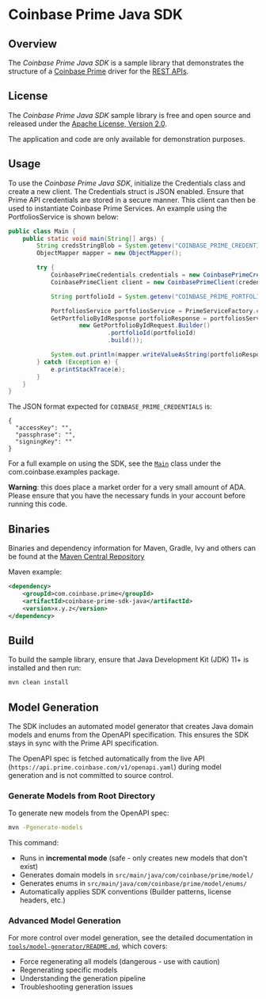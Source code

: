 # Coinbase Prime Java SDK

## Overview

The *Coinbase Prime Java SDK* is a sample library that demonstrates the structure of a [Coinbase Prime](https://prime.coinbase.com/) driver for
the [REST APIs](https://docs.cdp.coinbase.com/prime/reference).

## License

The *Coinbase Prime Java SDK* sample library is free and open source and released under the [Apache License, Version 2.0](LICENSE).

The application and code are only available for demonstration purposes.

## Usage

To use the *Coinbase Prime Java SDK*, initialize the Credentials class and create a new client. The Credentials struct is JSON
enabled. Ensure that Prime API credentials are stored in a secure manner. This client can then be used to instantiate 
Coinbase Prime Services. An example using the PortfoliosService is shown below:

```java
public class Main {
    public static void main(String[] args) {
        String credsStringBlob = System.getenv("COINBASE_PRIME_CREDENTIALS");
        ObjectMapper mapper = new ObjectMapper();

        try {
            CoinbasePrimeCredentials credentials = new CoinbasePrimeCredentials(credsStringBlob);
            CoinbasePrimeClient client = new CoinbasePrimeClient(credentials);

            String portfolioId = System.getenv("COINBASE_PRIME_PORTFOLIO_ID");

            PortfoliosService portfoliosService = PrimeServiceFactory.createPortfoliosService(client);
            GetPortfolioByIdResponse portfolioResponse = portfoliosService.getPortfolioById(
                    new GetPortfolioByIdRequest.Builder()
                            .portfolioId(portfolioId)
                            .build());

            System.out.println(mapper.writeValueAsString(portfolioResponse));
        } catch (Exception e) {
            e.printStackTrace(e);
        }
    }
}
```

The JSON format expected for `COINBASE_PRIME_CREDENTIALS` is:

```
{
  "accessKey": "",
  "passphrase": "",
  "signingKey": ""
}
```

For a full example on using the SDK, see the [`Main`](src/main/java/com/coinbase/examples/Main.java) class under the com.coinbase.examples package.

**Warning**: this does place a market order for a very small amount of ADA. Please ensure that you have the necessary funds in your account before running this code.

## Binaries

Binaries and dependency information for Maven, Gradle, Ivy and others can be found at the [Maven Central Repository](https://central.sonatype.com/search?q=g%3Acom.coinbase.prime+a%3Acoinbase-prime-sdk-java&smo=true)

Maven example:

```xml
<dependency>
    <groupId>com.coinbase.prime</groupId>
    <artifactId>coinbase-prime-sdk-java</artifactId>
    <version>x.y.z</version>
</dependency>
```

## Build

To build the sample library, ensure that Java Development Kit (JDK) 11+ is installed and then run:

```bash
mvn clean install
```

## Model Generation

The SDK includes an automated model generator that creates Java domain models and enums from the OpenAPI specification. This ensures the SDK stays in sync with the Prime API specification.

The OpenAPI spec is fetched automatically from the live API (`https://api.prime.coinbase.com/v1/openapi.yaml`) during model generation and is not committed to source control.

### Generate Models from Root Directory

To generate new models from the OpenAPI spec:

```bash
mvn -Pgenerate-models
```

This command:
- Runs in **incremental mode** (safe - only creates new models that don't exist)
- Generates domain models in `src/main/java/com/coinbase/prime/model/`
- Generates enums in `src/main/java/com/coinbase/prime/model/enums/`
- Automatically applies SDK conventions (Builder patterns, license headers, etc.)

### Advanced Model Generation

For more control over model generation, see the detailed documentation in [`tools/model-generator/README.md`](tools/model-generator/README.md), which covers:

- Force regenerating all models (dangerous - use with caution)
- Regenerating specific models
- Understanding the generation pipeline
- Troubleshooting generation issues

